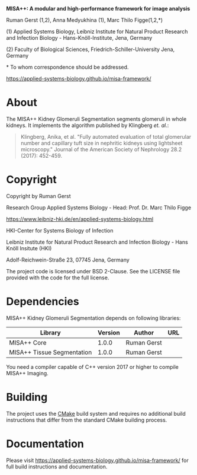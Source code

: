 **MISA++: A modular and high-performance framework for image analysis**

Ruman Gerst (1,2), Anna Medyukhina (1), Marc Thilo Figge(1,2,\*)

(1) Applied Systems Biology, Leibniz Institute for Natural Product Research and Infection Biology - Hans-Knöll-Institute, Jena, Germany

(2) Faculty of Biological Sciences, Friedrich-Schiller-University Jena, Germany

\* To whom correspondence should be addressed.

https://applied-systems-biology.github.io/misa-framework/

# About

The MISA++ Kidney Glomeruli Segmentation segments glomeruli in whole kidneys.
It implements the algorithm published by Klingberg *et. al.*:

> Klingberg, Anika, et al. "Fully automated evaluation of total glomerular number and capillary tuft size in nephritic kidneys using lightsheet microscopy." Journal of the American Society of Nephrology 28.2 (2017): 452-459.

# Copyright

Copyright by Ruman Gerst

Research Group Applied Systems Biology - Head: Prof. Dr. Marc Thilo Figge

https://www.leibniz-hki.de/en/applied-systems-biology.html

HKI-Center for Systems Biology of Infection

Leibniz Institute for Natural Product Research and Infection Biology - Hans Knöll Insitute (HKI)

Adolf-Reichwein-Straße 23, 07745 Jena, Germany

The project code is licensed under BSD 2-Clause.
See the LICENSE file provided with the code for the full license.

# Dependencies

MISA++ Kidney Glomeruli Segmentation depends on following libraries:

| Library                    | Version | Author      | URL |
| -------------------------- | ------- | ----------- | --- |
| MISA++ Core                | 1.0.0   | Ruman Gerst |     |
| MISA++ Tissue Segmentation | 1.0.0   | Ruman Gerst |     |

You need a compiler capable of C++ version 2017 or higher to compile MISA++ Imaging.

# Building

The project uses the [CMake](https://cmake.org/) build system and requires no
additional build instructions that differ from the standard CMake building process.

# Documentation

Please visit https://applied-systems-biology.github.io/misa-framework/ for full build instructions and documentation.
